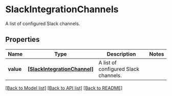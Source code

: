 # SlackIntegrationChannels

A list of configured Slack channels.

## Properties
Name | Type | Description | Notes
------------ | ------------- | ------------- | -------------
**value** | [**[SlackIntegrationChannel]**](SlackIntegrationChannel.md) | A list of configured Slack channels. | 

[[Back to Model list]](README.md#documentation-for-models) [[Back to API list]](README.md#documentation-for-api-endpoints) [[Back to README]](README.md)



